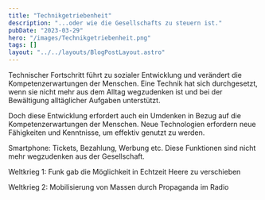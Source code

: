 ```yaml
---
title: "Technikgetriebenheit"
description: "...oder wie die Gesellschafts zu steuern ist."
pubDate: "2023-03-29"
hero: "/images/Technikgetriebenheit.png"
tags: []
layout: "../../layouts/BlogPostLayout.astro"
---
```



Technischer Fortschritt führt zu sozialer Entwicklung und verändert die Kompetenzerwartungen der Menschen. Eine Technik hat sich durchgesetzt, wenn sie nicht mehr aus dem Alltag wegzudenken ist und bei der Bewältigung alltäglicher Aufgaben unterstützt.

Doch diese Entwicklung erfordert auch ein Umdenken in Bezug auf die Kompetenzerwartungen der Menschen. Neue Technologien erfordern neue Fähigkeiten und Kenntnisse, um effektiv genutzt zu werden. 

Smartphone: Tickets, Bezahlung, Werbung etc. Diese Funktionen sind nicht mehr wegzudenken aus der Gesellschaft.

Weltkrieg 1: Funk gab die Möglichkeit in Echtzeit Heere zu verschieben

Weltkrieg 2: Mobilisierung von Massen durch Propaganda im Radio
